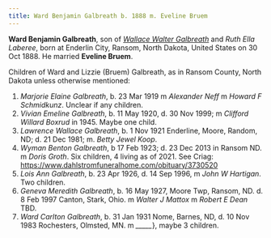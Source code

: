 ```yaml
---
title: Ward Benjamin Galbreath b. 1888 m. Eveline Bruem
---
```

**Ward Benjamin Galbreath**, son of [*Wallace Walter Galbreath*](galbreath-wallace-walter-1850.md) and *Ruth Ella Laberee*, born at Enderlin City, Ransom, North Dakota, United States on 30 Oct 1888. He married **Eveline Bruem**.

Children of Ward and Lizzie (Bruem) Galbreath, as in Ransom County, North Dakota unless otherwise mentioned:

1. *Marjorie Elaine Galbreath*, b. 23 Mar 1919 m *Alexander Neff* m *Howard F Schmidkunz*.  Unclear if any children.
2. *Vivian Emeline Galbreath*, b. 11 May 1920, d. 30 Nov 1999; m *Clifford Willard Boxrud* in 1945. Maybe one child.
3. *Lawrence Wallace Galbreath*, b. 1 Nov 1921 Enderline, Moore, Random, ND; d. 21 Dec 1981; m. *Betty Jewel Koop*.
4. *Wyman Benton Galbreath*, b 17 Feb 1923; d. 23 Dec 2013 in Ransom ND. m *Doris Groth*.  Six children, 4 living as of 2021.   See Criag: https://www.dahlstromfuneralhome.com/obituary/3730520
5. *Lois Ann Galbreath*, b. 23 Apr 1926, d. 14 Sep 1996, m *John W Hartigan*. Two children.
6. *Geneva Meredith Galbreath*, b. 16 May 1927, Moore Twp, Ransom, ND.  d. 8 Feb 1997 Canton, Stark, Ohio. m *Walter J Mattox* m *Robert E Dean*   TBD.
7. *Ward Carlton Galbreath*, b. 31 Jan 1931 Nome, Barnes, ND, d. 10 Nov 1983 Rochesters, Olmsted, MN.  m *_____*}, maybe 3 children.
